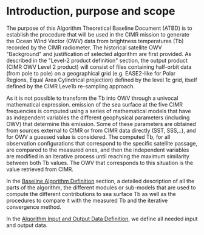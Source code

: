# Introduction, purpose and scope

The purpose of this Algorithm Theoretical Baseline Document (ATBD) is to establish the procedure that will be used in the CIMR mission to generate the Ocean Wind Vector (OWV) data from brightness temperatures (Tb) recorded by the CIMR radiometer. The historical satellite OWV "Background" and justification of selected algorithm are first provided. As described in the "Level-2 product definition" section, the output product (CIMR OWV Level 2 product) will consist of files containing half-orbit data (from pole to pole) on a geographical grid (e.g. EASE2-like for Polar Regions, Equal Area Cylindrical projection) defined by the level 1c grid, itself defined by the CIMR Leve1b re-sampling approach.


As it is not possible to transform the Tb into OWV through a univocal mathematical expression. emission of the sea surface at the five CIMR frequencies is computed using a series of mathematical models that have as independent variables the different geophysical parameters (including OWV) that determine this emission. 
Some of these parameters are obtained from sources external to CIMR or from CIMR data directly (SST, SSS,..), and for OWV a guessed value is considered. The computed Tb, for all observation configurations that correspond to the specific satellite passage, are compared to the measured ones, and then the independent variables are modified in an iterative process until reaching the maximum similarity between both Tb values. The OWV that corresponds to this situation is the value retrieved from CIMR.

In the [Baseline Algorithm Definition](baseline_algorithm_definition.md) section, a detailed description of all the parts of the algorithm, the different modules or sub-models that are used to compute the different contributions to sea surface Tb as well as the procedures to compare it with the measured Tb and the iterative convergence method. 

In the [Algorithm Input and Output Data Definition](algorithm_input_output_data_definition.md), we define all needed input and output data.

